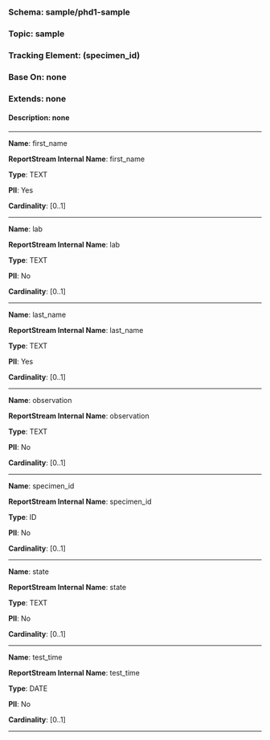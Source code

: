 
### Schema: sample/phd1-sample
### Topic: sample
### Tracking Element: (specimen_id)
### Base On: none
### Extends: none
#### Description: none

---

**Name**: first_name

**ReportStream Internal Name**: first_name

**Type**: TEXT

**PII**: Yes

**Cardinality**: [0..1]

---

**Name**: lab

**ReportStream Internal Name**: lab

**Type**: TEXT

**PII**: No

**Cardinality**: [0..1]

---

**Name**: last_name

**ReportStream Internal Name**: last_name

**Type**: TEXT

**PII**: Yes

**Cardinality**: [0..1]

---

**Name**: observation

**ReportStream Internal Name**: observation

**Type**: TEXT

**PII**: No

**Cardinality**: [0..1]

---

**Name**: specimen_id

**ReportStream Internal Name**: specimen_id

**Type**: ID

**PII**: No

**Cardinality**: [0..1]

---

**Name**: state

**ReportStream Internal Name**: state

**Type**: TEXT

**PII**: No

**Cardinality**: [0..1]

---

**Name**: test_time

**ReportStream Internal Name**: test_time

**Type**: DATE

**PII**: No

**Cardinality**: [0..1]

---
